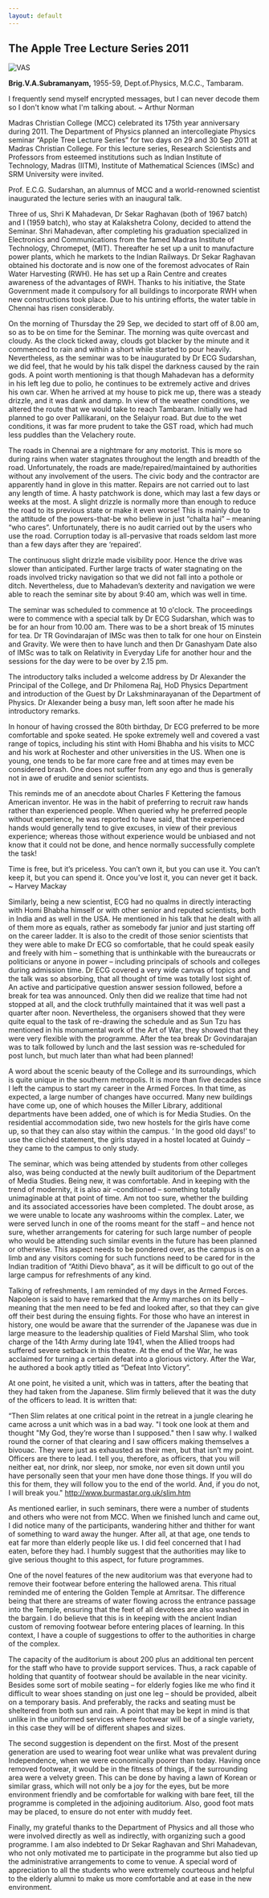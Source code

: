 ```yaml
---
layout: default
---
```


## The Apple Tree Lecture Series 2011

![VAS](/assets/img/brig_vas.png)

**Brig.V.A.Subramanyam,**
1955-59, Dept.of.Physics, M.C.C., Tambaram.

I frequently send myself encrypted messages, but I can never decode them so I don't know what I'm talking about.
~ Arthur Norman

Madras Christian College (MCC) celebrated its 175th year anniversary during 2011. The Department of Physics planned an intercollegiate Physics seminar “Apple Tree Lecture Series” for two days on 29 and 30 Sep 2011 at Madras Christian College. For this lecture series, Research Scientists and Professors from esteemed institutions such as Indian Institute of Technology, Madras (IITM), Institute of Mathematical Sciences (IMSc) and SRM University were invited.

Prof. E.C.G. Sudarshan, an alumnus of MCC and a world-renowned scientist inaugurated the lecture series with an inaugural talk.

Three of us, Shri K Mahadevan, Dr Sekar Raghavan (both of 1967 batch) and I (1959 batch), who stay at Kalakshetra Colony, decided to attend the Seminar. Shri Mahadevan, after completing his graduation specialized in Electronics and Communications from the famed Madras Institute of Technology, Chromepet, (MIT). Thereafter he set up a unit to manufacture power plants, which he markets to the Indian Railways. Dr Sekar Raghavan obtained his doctorate and is now one of the foremost advocates of Rain Water Harvesting (RWH). He has set up a Rain Centre and creates awareness of the advantages of RWH. Thanks to his initiative, the State Government made it compulsory for all buildings to incorporate RWH when new constructions took place. Due to his untiring efforts, the water table in Chennai has risen considerably.

On the morning of Thursday the 29 Sep, we decided to start off of 8.00 am, so as to be on time for the Seminar. The morning was quite overcast and cloudy. As the clock ticked away, clouds got blacker by the minute and it commenced to rain and within a short while started to pour heavily. Nevertheless, as the seminar was to be inaugurated by Dr ECG Sudarshan, we did feel, that he would by his talk dispel the darkness caused by the rain gods. A point worth mentioning is that though Mahadevan has a deformity in his left leg due to polio, he continues to be extremely active and drives his own car. When he arrived at my house to pick me up, there was a steady drizzle, and it was dank and damp. In view of the weather conditions, we altered the route that we would take to reach Tambaram. Initially we had planned to go over Pallikarani, on the Selaiyur road. But due to the wet conditions, it was far more prudent to take the GST road, which had much less puddles than the Velachery route.

The roads in Chennai are a nightmare for any motorist. This is more so during rains when water stagnates throughout the length and breadth of the road. Unfortunately, the roads are made/repaired/maintained by authorities without any involvement of the users. The civic body and the contractor are apparently hand in glove in this matter. Repairs are not carried out to last any length of time. A hasty patchwork is done, which may last a few days or weeks at the most. A slight drizzle is normally more than enough to reduce the road to its previous state or make it even worse! This is mainly due to the attitude of the powers-that-be who believe in just “chalta hai” – meaning “who cares”. Unfortunately, there is no audit carried out by the users who use the road. Corruption today is all-pervasive that roads seldom last more than a few days after they are ‘repaired’.

The continuous slight drizzle made visibility poor. Hence the drive was slower than anticipated. Further large tracts of water stagnating on the roads involved tricky navigation so that we did not fall into a pothole or ditch. Nevertheless, due to Mahadevan’s dexterity and navigation we were able to reach the seminar site by about 9:40 am, which was well in time.

The seminar was scheduled to commence at 10 o'clock. The proceedings were to commence with a special talk by Dr ECG Sudarshan, which was to be for an hour from 10.00 am. There was to be a short break of 15 minutes for tea. Dr TR Govindarajan of IMSc was then to talk for one hour on Einstein and Gravity. We were then to have lunch and then Dr Ganashyam Date also of IMSc was to talk on Relativity in Everyday Life for another hour and the sessions for the day were to be over by 2.15 pm.

The introductory talks included a welcome address by Dr Alexander the Principal of the College, and Dr Philomena Raj, HoD Physics Department and introduction of the Guest by Dr Lakshminarayanan of the Department of Physics. Dr Alexander being a busy man, left soon after he made his introductory remarks.

In honour of having crossed the 80th birthday, Dr ECG preferred to be more comfortable and spoke seated. He spoke extremely well and covered a vast range of topics, including his stint with Homi Bhabha and his visits to MCC and his work at Rochester and other universities in the US. When one is young, one tends to be far more care free and at times may even be considered brash. One does not suffer from any ego and thus is generally not in awe of erudite and senior scientists.

This reminds me of an anecdote about Charles F Kettering the famous American inventor. He was in the habit of preferring to recruit raw hands rather than experienced people. When queried why he preferred people without experience, he was reported to have said, that the experienced hands would generally tend to give excuses, in view of their previous experience; whereas those without experience would be unbiased and not know that it could not be done, and hence normally successfully complete the task!

Time is free, but it’s priceless. You can’t own it, but you can use it. You can’t keep it, but you can spend it. Once you’ve lost it, you can never get it back.
~ Harvey Mackay

Similarly, being a new scientist, ECG had no qualms in directly interacting with Homi Bhabha himself or with other senior and reputed scientists, both in India and as well in the USA. He mentioned in his talk that he dealt with all of them more as equals, rather as somebody far junior and just starting off on the career ladder. It is also to the credit of those senior scientists that they were able to make Dr ECG so comfortable, that he could speak easily and freely with him – something that is unthinkable with the bureaucrats or politicians or anyone in power – including principals of schools and colleges during admission time. Dr ECG covered a very wide canvas of topics and the talk was so absorbing, that all thought of time was totally lost sight of. An active and participative question answer session followed, before a break for tea was announced. Only then did we realize that time had not stopped at all, and the clock truthfully maintained that it was well past a quarter after noon. Nevertheless, the organisers showed that they were quite equal to the task of re-drawing the schedule and as Sun Tzu has mentioned in his monumental work of the Art of War, they showed that they were very flexible with the programme. After the tea break Dr Govindarajan was to talk followed by lunch and the last session was re-scheduled for post lunch, but much later than what had been planned!

A word about the scenic beauty of the College and its surroundings, which is quite unique in the southern metropolis. It is more than five decades since I left the campus to start my career in the Armed Forces. In that time, as expected, a large number of changes have occurred. Many new buildings have come up, one of which houses the Miller Library, additional departments have been added, one of which is for Media Studies. On the residential accommodation side, two new hostels for the girls have come up, so that they can also stay within the campus. ‘ In the good old days!’ to use the clichéd statement, the girls stayed in a hostel located at Guindy – they came to the campus to only study.

The seminar, which was being attended by students from other colleges also, was being conducted at the newly built auditorium of the Department of Media Studies. Being new, it was comfortable. And in keeping with the trend of modernity, it is also air –conditioned – something totally unimaginable at that point of time. Am not too sure, whether the building and its associated accessories have been completed. The doubt arose, as we were unable to locate any washrooms within the complex. Later, we were served lunch in one of the rooms meant for the staff – and hence not sure, whether arrangements for catering for such large number of people who would be attending such similar events in the future has been planned or otherwise. This aspect needs to be pondered over, as the campus is on a limb and any visitors coming for such functions need to be cared for in the Indian tradition of “Atithi Dievo bhava”, as it will be difficult to go out of the large campus for refreshments of any kind.

Talking of refreshments, I am reminded of my days in the Armed Forces. Napoleon is said to have remarked that the Army marches on its belly – meaning that the men need to be fed and looked after, so that they can give off their best during the ensuing fights. For those who have an interest in history, one would be aware that the surrender of the Japanese was due in large measure to the leadership qualities of Field Marshal Slim, who took charge of the 14th Army during late 1941, when the Allied troops had suffered severe setback in this theatre. At the end of the War, he was acclaimed for turning a certain defeat into a glorious victory. After the War, he authored a book aptly titled as “Defeat Into Victory”.

At one point, he visited a unit, which was in tatters, after the beating that they had taken from the Japanese. Slim firmly believed that it was the duty of the officers to lead. It is written that:

“Then Slim relates at one critical point in the retreat in a jungle clearing he came across a unit which was in a bad way. "I took one look at them and thought "My God, they’re worse than I supposed." then I saw why. I walked round the corner of that clearing and I saw officers making themselves a bivouac. They were just as exhausted as their men, but that isn’t my point. Officers are there to lead. I tell you, therefore, as officers, that you will neither eat, nor drink, nor sleep, nor smoke, nor even sit down until you have personally seen that your men have done those things. If you will do this for them, they will follow you to the end of the world. And, if you do not, I will break you."
http://www.burmastar.org.uk/slim.htm

As mentioned earlier, in such seminars, there were a number of students and others who were not from MCC. When we finished lunch and came out, I did notice many of the participants, wandering hither and thither for want of something to ward away the hunger. After all, at that age, one tends to eat far more than elderly people like us. I did feel concerned that I had eaten, before they had. I humbly suggest that the authorities may like to give serious thought to this aspect, for future programmes.

One of the novel features of the new auditorium was that everyone had to remove their footwear before entering the hallowed arena. This ritual reminded me of entering the Golden Temple at Amritsar. The difference being that there are streams of water flowing across the entrance passage into the Temple, ensuring that the feet of all devotees are also washed in the bargain. I do believe that this is in keeping with the ancient Indian custom of removing footwear before entering places of learning. In this context, I have a couple of suggestions to offer to the authorities in charge of the complex.

The capacity of the auditorium is about 200 plus an additional ten percent for the staff who have to provide support services. Thus, a rack capable of holding that quantity of footwear should be available in the near vicinity. Besides some sort of mobile seating – for elderly fogies like me who find it difficult to wear shoes standing on just one leg – should be provided, albeit on a temporary basis. And preferably, the racks and seating must be sheltered from both sun and rain. A point that may be kept in mind is that unlike in the uniformed services where footwear will be of a single variety, in this case they will be of different shapes and sizes.

The second suggestion is dependent on the first. Most of the present generation are used to wearing foot wear unlike what was prevalent during Independence, when we were economically poorer than today. Having once removed footwear, it would be in the fitness of things, if the surrounding area were a velvety green. This can be done by having a lawn of Korean or similar grass, which will not only be a joy for the eyes, but be more environment friendly and be comfortable for walking with bare feet, till the programme is completed in the adjoining auditorium. Also, good foot mats may be placed, to ensure do not enter with muddy feet.

Finally, my grateful thanks to the Department of Physics and all those who were involved directly as well as indirectly, with organizing such a good programme. I am also indebted to Dr Sekar Raghavan and Shri Mahadevan, who not only motivated me to participate in the programme but also tied up the administrative arrangements to come to venue. A special word of appreciation to all the students who were extremely courteous and helpful to the elderly alumni to make us more comfortable and at ease in the new environment.